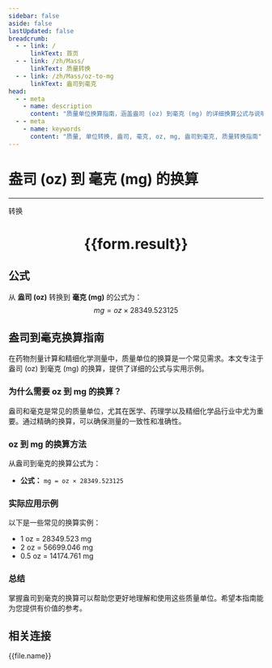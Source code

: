 ```yaml
---
sidebar: false
aside: false
lastUpdated: false
breadcrumb:
  - - link: /
      linkText: 首页
  - - link: /zh/Mass/
      linkText: 质量转换
  - - link: /zh/Mass/oz-to-mg
      linkText: 盎司到毫克
head:
  - - meta
    - name: description
      content: "质量单位换算指南，涵盖盎司 (oz) 到毫克 (mg) 的详细换算公式与说明。"
  - - meta
    - name: keywords
      content: "质量, 单位转换, 盎司, 毫克, oz, mg, 盎司到毫克, 质量转换指南"
---
```

# 盎司 (oz) 到 毫克 (mg) 的换算
---
<script setup>
import { onMounted, reactive, inject, ref } from 'vue'
import { NButton, NForm, NFormItem, NInput, NInputNumber, NSelect, NCard, useMessage,NGrid ,NGi } from 'naive-ui'
import { defineClientComponent } from 'vitepress'
import { Mass } from '../../files';

const convert = inject('convert')

const form = reactive({
  number: null,
  result: '',
})

const convertHandler = () => {
  if (form.number !== null && !isNaN(form.number)) {
    const convertedValue = parseFloat(form.number) * 28349.523125
    form.result = `${form.number}oz = ${convertedValue.toFixed(3)}mg`
  } else {
    form.result = '请输入有效的数值。'
  }
}
</script>

<n-form size="large" :model="form">
  <n-form-item label="盎司 (oz)">
    <n-input-number v-model:value="form.number" placeholder="输入盎司" style="width: 100%" />
  </n-form-item>
  <n-form-item>
    <n-button type="primary" @click="convertHandler" block>转换</n-button>
  </n-form-item>
</n-form>

<n-card  embedded :bordered="false" hoverable>
  <div  style="text-align:center">
    <h1>{{form.result}}</h1>
  </div>
</n-card>

## 公式

从 **盎司 (oz)** 转换到 **毫克 (mg)** 的公式为：
$$ mg = oz \times 28349.523125 $$

## 盎司到毫克换算指南

在药物剂量计算和精细化学测量中，质量单位的换算是一个常见需求。本文专注于盎司 (oz) 到毫克 (mg) 的换算，提供了详细的公式与实用示例。

### 为什么需要 oz 到 mg 的换算？

盎司和毫克是常见的质量单位，尤其在医学、药理学以及精细化学品行业中尤为重要。通过精确的换算，可以确保测量的一致性和准确性。

### oz 到 mg 的换算方法

从盎司到毫克的换算公式为：

- **公式：** `mg = oz × 28349.523125`

### 实际应用示例

以下是一些常见的换算实例：

- 1 oz = 28349.523 mg
- 2 oz = 56699.046 mg
- 0.5 oz = 14174.761 mg

### 总结

掌握盎司到毫克的换算可以帮助您更好地理解和使用这些质量单位。希望本指南能为您提供有价值的参考。

## 相关连接
<n-grid x-gap="12" :cols="4">
  <n-gi v-for="(file, index) in Mass" :key="index">
    <n-button
      text
      tag="a"
      :href="file.path"
      type="primary"
    >
      {{file.name}}
    </n-button>
  </n-gi>
</n-grid>